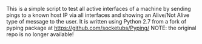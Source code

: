 This is a simple script to test all active interfaces of a machine by sending pings to a known host 
IP via all interfaces and showing an Alive/Not Alive type of message to the user.
It is written using Python 2.7 from a fork of pyping package at https://github.com/socketubs/Pyping/
NOTE: the original repo is no longer available!
